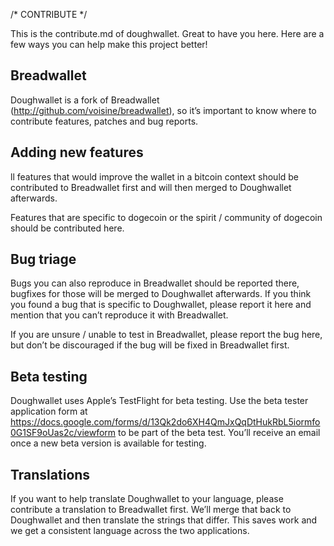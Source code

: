 /* CONTRIBUTE */

This is the contribute.md of doughwallet. Great to have you here. Here are a few ways you can help make this project better!

## Breadwallet

Doughwallet is a fork of Breadwallet (http://github.com/voisine/breadwallet), so it’s important to know where to contribute features, patches and bug reports.

## Adding new features

ll features that would improve the wallet in a bitcoin context should be contributed to Breadwallet first and will then merged to Doughwallet afterwards. 

Features that are specific to dogecoin or the spirit / community of dogecoin should be contributed here.

## Bug triage

Bugs you can also reproduce in Breadwallet should be reported there, bugfixes for those will be merged to Doughwallet afterwards. If you think you found a bug that is specific to Doughwallet, please report it here and mention that you can’t reproduce it with Breadwallet.

If you are unsure / unable to test in Breadwallet, please report the bug here, but don’t be discouraged if the bug will be fixed in Breadwallet first.

## Beta testing

Doughwallet uses Apple’s TestFlight for beta testing. Use the beta tester application form at https://docs.google.com/forms/d/13Qk2do6XH4QmJxQqDtHukRbL5iormfo0G1SF9oUas2c/viewform to be part of the beta test. You’ll receive an email once a new beta version is available for testing.

## Translations

If you want to help translate Doughwallet to your language, please contribute a translation to Breadwallet first. We’ll merge that back to Doughwallet and then translate the strings that differ. This saves work and we get a consistent language across the two applications.  

